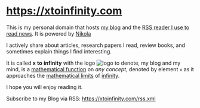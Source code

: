 # https://xtoinfinity.com

This is my personal domain that hosts [my blog](https://xtoinfinity.com/) and the [RSS reader I use to read news](http://news.xtoinfinity.com/).
It is powered by [Nikola](https://getnikola.com/)

I actively share about articles, research papers I read, review books, and sometimes explain things I find interesting.

It is called **x** **to** **infinity** with the logo ![logo](https://dl.dropboxusercontent.com/s/9wfngl1x5h25309/xtoinfinity-logo2.png) to denote,
my blog and my mind, is a [mathematical function](https://en.wikipedia.org/wiki/Function_(mathematics)) on _any concept_, denoted by element `x` as it approaches the [mathematical limits](https://www.mathsisfun.com/calculus/limits.html) of [infinity](https://www.mathsisfun.com/numbers/infinity.html).

I hope you will enjoy reading it.

Subscribe to my Blog via RSS: https://xtoinfinity.com/rss.xml


